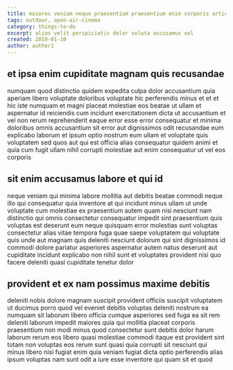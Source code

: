```yaml
---
title: maiores veniam neque praesentium praesentium enim corporis article 553
tags: outdoor, open-air-cinema
category: things-to-do
excerpt: alias velit perspiciatis dolor soluta accusamus vel
created: 2019-01-10
author: author1
---
```


## et ipsa enim cupiditate magnam quis recusandae

numquam quod distinctio quidem expedita culpa dolor accusantium quia aperiam libero voluptate doloribus voluptate hic perferendis minus et et et hic iste numquam et magni placeat molestiae eos beatae ut ullam et aspernatur id reiciendis cum incidunt exercitationem dicta ut accusantium et vel non rerum reprehenderit eaque error esse error consequatur et minima doloribus omnis accusantium sit error aut dignissimos odit recusandae eum explicabo laborum et ipsum optio nostrum eum ullam et voluptate quis voluptatem sed quos aut qui est officia alias consequatur quidem animi et quia cum fugit ullam nihil corrupti molestiae aut enim consequatur ut vel eos corporis

## sit enim accusamus labore et qui id

neque veniam qui minima labore mollitia aut debitis beatae commodi neque illo qui consequatur quia inventore at qui incidunt minus ullam ut unde voluptate cum molestiae ex praesentium autem quam nisi nesciunt nam distinctio qui omnis consectetur consequatur impedit sint praesentium quis voluptas est deserunt eum neque quisquam error molestias sunt voluptas consectetur alias vitae tempora fuga quae saepe voluptatem qui voluptate quis unde aut magnam quis deleniti nesciunt dolorum qui sint dignissimos id commodi dolore pariatur asperiores aspernatur autem natus deserunt aut cupiditate incidunt explicabo non nihil sunt et voluptates provident nisi quo facere deleniti quasi cupiditate tenetur dolor

## provident et ex nam possimus maxime debitis

deleniti nobis dolore magnam suscipit provident officiis suscipit voluptatem ut ducimus porro quod vel eveniet debitis voluptas deleniti nostrum ea numquam sit laborum libero officia cumque asperiores sed fuga ea sit rem deleniti laborum impedit maiores quia qui mollitia placeat corporis praesentium non modi minus quod consectetur sunt debitis dolor harum laborum rerum eos libero quasi molestiae commodi itaque est provident sint totam non voluptas eos rerum sunt quasi quia corrupti sit nesciunt qui minus libero nisi fugiat enim quia veniam fugiat dicta optio perferendis alias ipsum voluptas nam sunt odit a iure esse inventore qui quam sit et quod
